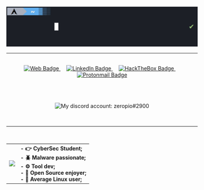 ![](/img/hello.gif)
<br>
<hr>
<br>
<div id="badges" align="center">
      <a href="https://zeropio.github.io/">
        <img src="https://img.shields.io/badge/Personal%20Web-black?style=for-the-badge&logo=television"
          alt="Web Badge" />
      </a>
      &nbsp;&nbsp;&nbsp;
      <a href="https://www.linkedin.com/in/emilio-s%C3%A1nchez-garc%C3%ADa/" target="_blank">
        <img src="https://img.shields.io/badge/LinkedIn-blue?style=for-the-badge&logo=linkedin&logoColor=white"
          alt="LinkedIn Badge" />
      </a>
      &nbsp;&nbsp;&nbsp;
      <a href="https://app.hackthebox.com/profile/380109" target="_blank">
        <img src="https://img.shields.io/badge/HackTheBox-green?style=for-the-badge&logo=hackthebox&logoColor=black"
          alt="HackTheBox Badge" />
      </a>
      &nbsp;&nbsp;&nbsp;
      <a href="mailto: zeropio@pm.me">
        <img src="https://img.shields.io/badge/ProtonMail-8B89CC?style=for-the-badge&logo=protonmail&logoColor=white"
          alt="Protonmail Badge" />
      </a>
    </div>
<br />
<br />
<br />

<p align="center">
    <img alt="My discord account: zeropio#2900" src="https://discord.c99.nl/widget/theme-1/398195882216128532.png">
</p>

<br>
<hr>
<br>

<table border="0" align="center" width="100%">
 <tr>
    <td><img align="left" src="/img/cyberpunk_w.gif"></td>
    <td>
      <b>
        - 👉 CyberSec Student;<br />
        - 🪲 Malware passionate;<br />
        - ⚙️ Tool dev;<br />
        - 📂 Open Source enjoyer;<br />
        - 🐧 Average Linux user;
      </b>
    </td>
 </tr>
</table>

